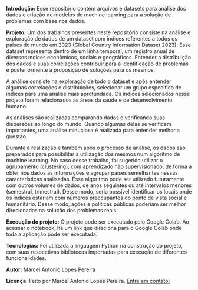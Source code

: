 <strong>Introdução:</strong>
Esse repositório contém arquivos e datasets para análise dos dados e criação de modelos de machine learning para a solução de problemas com base nos dados.

<strong>Projeto:</strong>
Um dos trabalhos presentes neste repositório consiste na análise e exploração de dados de um dataset com índices referentes a todos os países do mundo em 2023 (Global Country Information Dataset 2023). 
Esse dataset representa dentro de um linha temporal, um registro anual de diversos índices econômicos, sociais e geográficos. Entender a distribuição dos dados e suas correlações contribuir para a identificação de problemas e posteriormente a proposição de soluções para os mesmos.

A análise consiste na exploração de todo o dataset e após entender algumas correlações e distribuições, selecionar um grupo específico de índices para uma análise mais aprofundada. Os índices selecionados nesse projeto foram relacionados às áreas da saúde e de desenvolvimento humano.

As análises são realizadas comparando dados e verificando suas dispersões ao longo do mundo. Quando algumas delas se verificam importantes, uma análise minuciosa é realizada para entender melhor a questão.

Durante a realização e também após o processo de análise, os dados são preparados para possibilitar a utilização dos mesmos num algoritmo de machine learning. No caso desse trabalho, foi sugerido utilizar o agrupamento (clustering), com aprendizado não supervisionado, de forma a obter nos dados as informações e agrupar países semelhantes nessas características analisadas. Esse algoritmo pode ser utilizado futuramente com outros volumes de dados, de anos seguintes ou até intervalos menores (semestral, trimestral). Desse modo, seria possível identificar os locais onde os índices estariam com números preocupantes do ponto de vista social e humanitário. Desse modo, ações e políticas públicas poderiam ser melhor direcionadas na solução dos problemas reais.

<strong>Execução do projeto:</strong>
O projeto pode ser executado pelo Google Colab. Ao acessar o notebook, há um link que direciona para o Google Colab onde toda a aplicação pode ser executada.

<strong>Tecnologias:</strong>
Foi utilizada a linguagem Python na construção do projeto, com suas respectivas bibliotecas importadas para execução de diferentes funcionalidades.

<strong>Autor:</strong> 
Marcel Antonio Lopes Pereira

<strong>Licença:</strong> 
Feito por Marcel Antonio Lopes Pereira. [Entre em contato!](www.linkedin.com/in/marcel-lopes-7a292b124)
